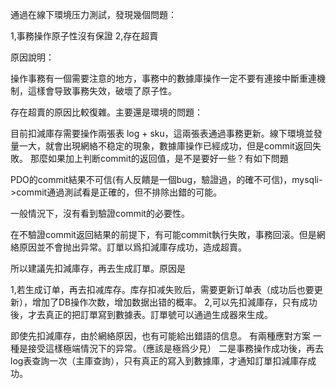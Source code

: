 通過在線下環境压力測試，發現幾個問題：

1,事務操作原子性沒有保證
2,存在超賣

原因說明：

操作事務有一個需要注意的地方，事務中的數據庫操作一定不要有連接中斷重連機制，這樣會导致事務失效，破壞了原子性。

存在超賣的原因比較復雜。主要還是環境的問題：

目前扣減庫存需要操作兩張表 log + sku，這兩張表通過事務更新。線下環境並發量一大，就會出現網絡不稳定的現象，數據庫操作已經成功，但是commit返回失敗。
那麼如果加上判断commit的返回值，是不是要好一些？有如下問題

PDO的commit結果不可信(有人反饋是一個bug，驗證過，的確不可信)，mysqli->commit通過測試看是正確的，但不排除出錯的可能。

一般情況下，沒有看到驗證commit的必要性。

在不驗證commit返回結果的前提下，有可能commit執行失敗，事務回滚。但是網絡原因並不會抛出异常。訂單以爲扣減庫存成功，造成超賣。

所以建議先扣減庫存，再去生成訂單。原因是

1,若生成订单，再去扣减库存。库存扣减失败后，需要更新订单表（成功后也要更新），增加了DB操作次数，增加数据出错的概率。
2,可以先扣減庫存，只有成功後，才去真正的把訂單寫到數據表。訂單號可以通過生成器來生成。

即使先扣減庫存，由於網絡原因，也有可能給出錯語的信息。 有兩種應對方案
一種是接受這樣極端情況下的异常。（應該是極爲少見）
二是事務操作成功後，再去log表查詢一次（主庫查詢），只有真正的寫入到數據庫，才通知訂單扣減庫存成功。

